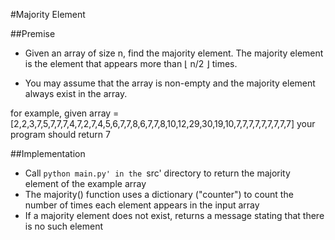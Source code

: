 #Majority Element

##Premise

-	Given an array of size n, find the majority element. The majority element is the element that appears more than ⌊ n/2 ⌋ times.

-	You may assume that the array is non-empty and the majority element always exist in the array.

for example, given array = [2,2,3,7,5,7,7,7,4,7,2,7,4,5,6,7,7,8,6,7,7,8,10,12,29,30,19,10,7,7,7,7,7,7,7,7,7] your program should return 7


##Implementation

- Call `python main.py' in the `src' directory to return the majority element of the example array
- The majority() function uses a dictionary ("counter") to count the number of times each element appears in the input array
- If a majority element does not exist, returns a message stating that there is no such element
